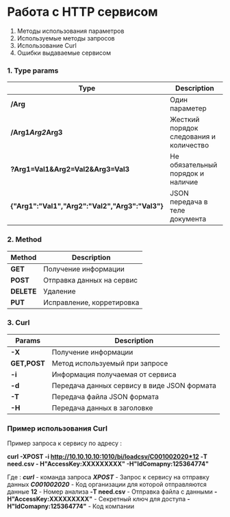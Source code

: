 # Работа с HTTP сервисом

1. Методы использования параметров
2. Используемые методы запросов
3. Использование Curl
4. Ошибки выдаваемые сервисом


### 1. Type params
|Type|Description
|----|----|
|**/Arg**|Один параметер
|**/Arg1*Arg2*Arg3**|Жесткий порядок следования и количество
|**?Arg1=Val1&Arg2=Val2&Arg3=Val3**|Не обязательный порядок и наличие
|**{"Arg1":"Val1","Arg2":"Val2","Arg3":"Val3"}**|JSON передача в теле документа


### 2. Method

|Method|Description
|----|----|
|**GET**|Получение информации
|**POST**|Отправка данных на сервис
|**DELETE**|Удаление
|**PUT**|Исправление, корретировка


### 3. Curl

|Params|Description
|----|----|
|**-X**|Получение информации
|**GET,POST**|Метод используемый при запросе
|**-i**|Информация получаемая от сервиса
|**-d**|Передача данных сервису в виде JSON формата
|**-T**|Передача файла JSON формата
|**-H**|Передача данных в заголовке 


### Пример использования Сurl
Пример запроса к сервису по адресу : 

**curl -XPOST -i http://10.10.10.10:1010/bi/loadcsv/С001002020*12  -T need.csv  - H"AccessKey:XXXXXXXXX" -H"IdComapny:125364774"**
 
 Где :
 ***сurl***        - команда запроса
 ***XPOST***       - Запрос к сервису на отправку данных
 ***С001002020***  - Код организации для которой отправляются данные
 **12**            - Номер анализа
 **-T need.csv**               - Отправка файла с данными 
 **- H"AccessKey:XXXXXXXXX"**  - Секретный ключ для доступа
 **-H"IdComapny:125364774"**   - Код компании
 
 










